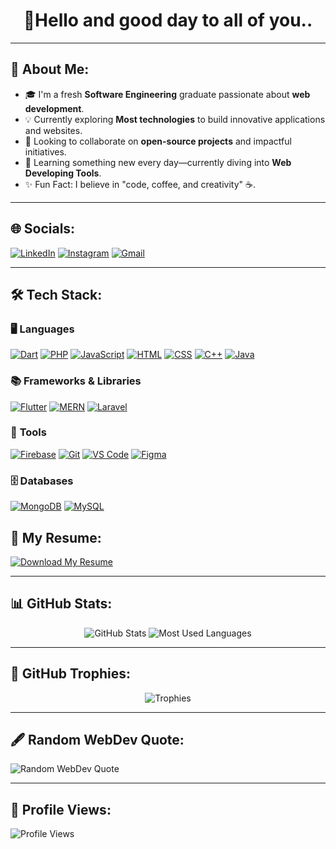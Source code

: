 <h1 align="center">👋Hello and good day to all of you..</h1>

---

## 💫 About Me:
- 🎓 I'm a fresh **Software Engineering** graduate passionate about **web development**.
- 💡 Currently exploring **Most technologies** to build innovative applications and websites.
- 🔭 Looking to collaborate on **open-source projects** and impactful initiatives.
- 🌱 Learning something new every day—currently diving into **Web Developing Tools**.
- ✨ Fun Fact: I believe in "code, coffee, and creativity" ☕.

---

## 🌐 Socials:
[![LinkedIn](https://img.shields.io/badge/LinkedIn-0A66C2?logo=linkedin&logoColor=white)](https://www.linkedin.com/in/moathmorsy-dev)  [![Instagram](https://img.shields.io/badge/Instagram-E4405F?logo=instagram&logoColor=white)](https://instagram.com/moath_mo.dev) [![Gmail](https://img.shields.io/badge/Gmail-D14836?logo=gmail&logoColor=white)](mailto:moaz7555@gmail.com)


---

## 🛠️ Tech Stack:

### 🖥️ **Languages**  
[![Dart](https://img.shields.io/badge/Dart-0175C2?style=for-the-badge&logo=dart&logoColor=white)](https://dart.dev)  [![PHP](https://img.shields.io/badge/PHP-777BB4?style=for-the-badge&logo=php&logoColor=white)](https://www.php.net)   [![JavaScript](https://img.shields.io/badge/JavaScript-F7DF1E?style=for-the-badge&logo=javascript&logoColor=black)](https://developer.mozilla.org/en-US/docs/Web/JavaScript)   [![HTML](https://img.shields.io/badge/HTML-E34F26?style=for-the-badge&logo=html5&logoColor=white)](https://developer.mozilla.org/en-US/docs/Web/HTML)   [![CSS](https://img.shields.io/badge/CSS-1572B6?style=for-the-badge&logo=css3&logoColor=white)](https://developer.mozilla.org/en-US/docs/Web/CSS)   [![C++](https://img.shields.io/badge/C++-00599C?style=for-the-badge&logo=cplusplus&logoColor=white)](https://isocpp.org/)   [![Java](https://img.shields.io/badge/Java-007396?style=for-the-badge&logo=java&logoColor=white)](https://www.java.com)

### 📚 **Frameworks & Libraries**  
[![Flutter](https://img.shields.io/badge/Flutter-02569B?style=for-the-badge&logo=flutter&logoColor=white)](https://flutter.dev)   [![MERN](https://img.shields.io/badge/MERN-4CAF50?style=for-the-badge&logo=mongodb&logoColor=white)](https://www.mongodb.com/mern-stack)   [![Laravel](https://img.shields.io/badge/Laravel-FF2D20?style=for-the-badge&logo=laravel&logoColor=white)](https://laravel.com)

### 🔧 **Tools**  
[![Firebase](https://img.shields.io/badge/Firebase-FFCA28?style=for-the-badge&logo=firebase&logoColor=black)](https://firebase.google.com)   [![Git](https://img.shields.io/badge/Git-F05032?style=for-the-badge&logo=git&logoColor=white)](https://git-scm.com)   [![VS Code](https://img.shields.io/badge/VS_Code-007ACC?style=for-the-badge&logo=visual-studio-code&logoColor=white)](https://code.visualstudio.com)  [![Figma](https://img.shields.io/badge/Figma-F24E1E?style=for-the-badge&logo=figma&logoColor=white)](https://www.figma.com)


### 🗄️ **Databases**  
[![MongoDB](https://img.shields.io/badge/MongoDB-47A248?style=for-the-badge&logo=mongodb&logoColor=white)](https://www.mongodb.com)   [![MySQL](https://img.shields.io/badge/MySQL-4479A1?style=for-the-badge&logo=mysql&logoColor=white)](https://www.mysql.com)

## 📄 My Resume:
[![Download My Resume](https://img.shields.io/badge/Download%20CV-4285F4?style=for-the-badge&logo=google-drive&logoColor=white)](https://github.com/Moath66/Moath66/blob/main/MyResume.pdf)


---

## 📊 GitHub Stats:
<div align="center">
  <img src="https://github-readme-stats.vercel.app/api?username=Moath66&show_icons=true&theme=radical" alt="GitHub Stats" />
  <img src="https://github-readme-stats.vercel.app/api/top-langs/?username=Moath66&layout=compact&theme=radical" alt="Most Used Languages" />
</div>

---

## 🌟 GitHub Trophies:
<p align="center">
  <img src="https://github-profile-trophy.vercel.app/?username=Moath66&theme=radical&no-frame=true&margin-w=15" alt="Trophies" />
</p>

---

## 🖋️ Random WebDev Quote:
![Random WebDev Quote](https://quotes-github-readme.vercel.app/api?type=horizontal)

---

## 🔢 Profile Views:
![Profile Views](https://komarev.com/ghpvc/?username=Moath66&style=flat-square&color=blue)
